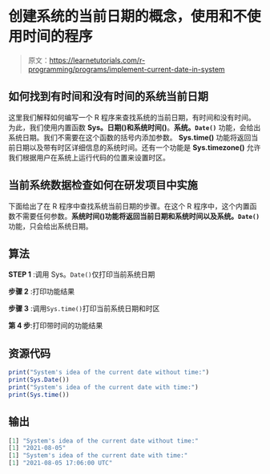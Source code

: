 # 创建系统的当前日期的概念，使用和不使用时间的程序

> 原文：<https://learnetutorials.com/r-programming/programs/implement-current-date-in-system>

## 如何找到有时间和没有时间的系统当前日期

这里我们解释如何编写一个 R 程序来查找系统的当前日期，有时间和没有时间。为此，我们使用内置函数 **Sys。日期()**和**系统时间()**。**系统。`Date()`** 功能，会给出系统日期。我们不需要在这个函数的括号内添加参数。 **Sys.time()** 功能将返回当前日期以及带有时区详细信息的系统时间。还有一个功能是 **Sys.timezone()** 允许我们根据用户在系统上运行代码的位置来设置时区。

## 当前系统数据检查如何在研发项目中实施

下面给出了在 R 程序中查找系统当前日期的步骤。在这个 R 程序中，这个内置函数不需要任何参数。**系统时间()**功能将返回当前日期和系统时间以及**系统。`Date()`** 功能，只会给出系统日期。

## 算法

**STEP 1** :调用 Sys。`Date()`仅打印当前系统日期

**步骤 2** :打印功能结果

**步骤 3** :调用`Sys.time()`打印当前系统日期和时区

**第 4 步**:打印带时间的功能结果

## 资源代码

```r
print("System's idea of the current date without time:")
print(Sys.Date())
print("System's idea of the current date with time:")
print(Sys.time())

```

## 输出

```r
[1] "System's idea of the current date without time:"
[1] "2021-08-05"
[1] "System's idea of the current date with time:"
[1] "2021-08-05 17:06:00 UTC"
```